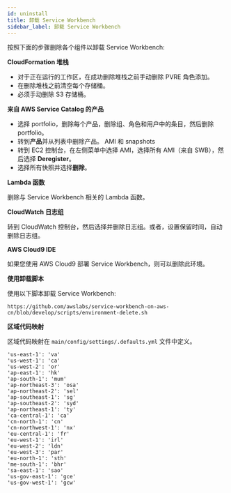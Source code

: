 ```yaml
---
id: uninstall
title: 卸载 Service Workbench
sidebar_label: 卸载 Service Workbench
---
```


按照下面的步骤删除各个组件以卸载 Service Workbench:

**CloudFormation 堆栈**

+ 对于正在运行的工作区，在成功删除堆栈之前手动删除 PVRE 角色添加。
+ 在删除堆栈之前清空每个存储桶。
+ 必须手动删除 S3 存储桶。

**来自 AWS Service Catalog 的产品**

+ 选择 portfolio，删除每个产品，删除组、角色和用户中的条目，然后删除portfolio。
+ 转到**产品**并从列表中删除产品。 AMI 和 snapshots
+ 转到 EC2 控制台，在左侧菜单中选择 AMI，选择所有 AMI（来自 SWB），然后选择 **Deregister**。
+ 选择所有快照并选择**删除**。

**Lambda 函数**

删除与 Service Workbench 相关的 Lambda 函数。

**CloudWatch 日志组**

转到 CloudWatch 控制台，然后选择并删除日志组。或者，设置保留时间，自动删除日志组。

**AWS Cloud9 IDE**

如果您使用 AWS Cloud9 部署 Service Workbench，则可以删除此环境。

**使用卸载脚本**

使用以下脚本卸载 Service Workbench:

```
https://github.com/awslabs/service-workbench-on-aws-cn/blob/develop/scripts/environment-delete.sh
```

**区域代码映射**

区域代码映射在 `main/config/settings/.defaults.yml` 文件中定义。

```'us-east-2': 'oh'
'us-east-1': 'va'
'us-west-1': 'ca'
'us-west-2': 'or'
'ap-east-1': 'hk'
'ap-south-1': 'mum'
'ap-northeast-3': 'osa'
'ap-northeast-2': 'sel'
'ap-southeast-1': 'sg'
'ap-southeast-2': 'syd'
'ap-northeast-1': 'ty'
'ca-central-1': 'ca'
'cn-north-1': 'cn'
'cn-northwest-1': 'nx'
'eu-central-1': 'fr'
'eu-west-1': 'irl'
'eu-west-2': 'ldn'
'eu-west-3': 'par'
'eu-north-1': 'sth'
'me-south-1': 'bhr'
'sa-east-1': 'sao'
'us-gov-east-1': 'gce'
'us-gov-west-1': 'gcw'
```
